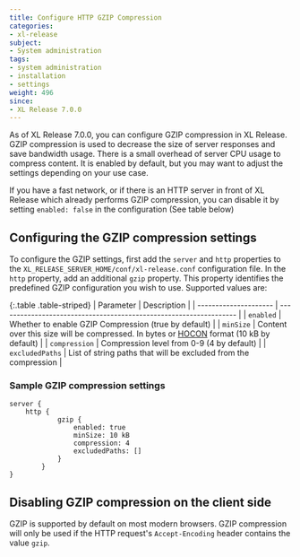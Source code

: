 ```yaml
---
title: Configure HTTP GZIP Compression
categories:
- xl-release
subject:
- System administration
tags:
- system administration
- installation
- settings
weight: 496
since:
- XL Release 7.0.0
---
```


As of XL Release 7.0.0, you can configure GZIP compression in XL Release. GZIP compression is used to decrease the size of server responses and save bandwidth usage. There is a small overhead of server CPU usage to compress content. It is enabled by default, but you may want to adjust the settings depending on your use case.

  If you have a fast network, or if there is an HTTP server in front of XL Release which already performs GZIP compression, you can disable it by setting `enabled: false` in the configuration (See table below)

## Configuring the GZIP compression settings

To configure the GZIP settings, first add the `server` and `http` properties to the `XL_RELEASE_SERVER_HOME/conf/xl-release.conf` configuration file. In the `http` property, add an additional `gzip` property. This property identifies the predefined GZIP configuration you wish to use. Supported values are:

{:.table .table-striped}
| Parameter             | Description                                                        |
| --------------------- | ------------------------------------------------------------------ |
| `enabled`               | Whether to enable GZIP Compression (true by default)             |
| `minSize`               | Content over this size will be compressed. In bytes or [HOCON](https://github.com/typesafehub/config/blob/master/HOCON.md#hocon-human-optimized-config-object-notation) format (10 kB by default) |
| `compression`           | Compression level from 0-9 (4 by default) |
| `excludedPaths`         | List of string paths that will be excluded from the compression  |

### Sample GZIP compression settings

    server {
        http {
                gzip {
                    enabled: true
                    minSize: 10 kB
                    compression: 4
                    excludedPaths: []
                }
            }
    }


## Disabling GZIP compression on the client side

GZIP is supported by default on most modern browsers. GZIP compression will only be used if the HTTP request's `Accept-Encoding` header contains the value `gzip`.
